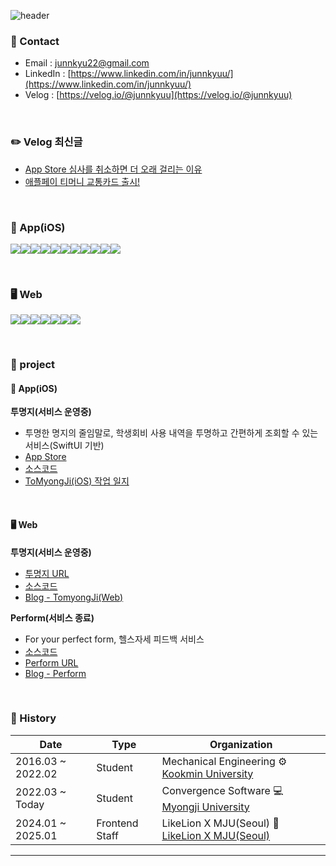![header](https://capsule-render.vercel.app/api?type=waving&color=0:87CEEB,100:1E90FF&height=180&section=header&text=🍎%20%20%20%20%20%20Jun&fontSize=50&fontColor=FDF5E6&animation=twinkling&fontAlign=10&fontAlignY=40)

### 📌 Contact

- Email : [junnkyu22@gmail.com](junnkyu22@gmail.com)
- LinkedIn : [https://www.linkedin.com/in/junnkyuu/](https://www.linkedin.com/in/junnkyuu/)
- Velog : [https://velog.io/@junnkyuu](https://velog.io/@junnkyuu)

<br>

### ✏️ Velog 최신글
- [App Store 심사를 취소하면 더 오래 걸리는 이유](https://velog.io/@junnkyuu/App-Store-%EC%8B%AC%EC%82%AC%EB%A5%BC-%EC%B7%A8%EC%86%8C%ED%95%98%EB%A9%B4-%EB%8D%94-%EC%98%A4%EB%9E%98-%EA%B1%B8%EB%A6%AC%EB%8A%94-%EC%9D%B4%EC%9C%A0)
- [애플페이 티머니 교통카드 출시!](https://velog.io/@junnkyuu/%EC%95%A0%ED%94%8C%ED%8E%98%EC%9D%B4-%ED%8B%B0%EB%A8%B8%EB%8B%88-%EA%B5%90%ED%86%B5%EC%B9%B4%EB%93%9C-%EC%B6%9C%EC%8B%9C)

<br>

### 🍎 App(iOS)
<img src="https://img.shields.io/badge/Xcode-2379F4?style=for-the-badge&logo=Xcode&logoColor=white"><img src="https://img.shields.io/badge/XCTest-2379F4?style=for-the-badge&logo=Xcode&logoColor=white"><img src="https://img.shields.io/badge/SPM-2379F4?style=for-the-badge&logo=Xcode&logoColor=white"><img src="https://img.shields.io/badge/Swift-E60012?style=for-the-badge&logo=Swift&logoColor=white"><img src="https://img.shields.io/badge/UIKit-F05138?style=for-the-badge&logo=Swift&logoColor=white"><img src="https://img.shields.io/badge/SwiftUI-E60012?style=for-the-badge&logo=Swift&logoColor=white"><img src="https://img.shields.io/badge/combine-FF61F6?style=for-the-badge&logo=Swift&logoColor=white"><img src="https://img.shields.io/badge/Alamofire-EF2D5E?style=for-the-badge&logo=Swift&logoColor=white"><img src="https://img.shields.io/badge/Tuist-5A2EF4?style=for-the-badge&logo=Swift&logoColor=white"><img src="https://img.shields.io/badge/fastlane-00F200?style=for-the-badge&logo=fastlane&logoColor=white"><img src="https://img.shields.io/badge/githubactions-000000?style=for-the-badge&logo=GithubActions&logoColor=white">


<br>

### 🖥️ Web
<img src="https://img.shields.io/badge/Typescript-3178C6?style=for-the-badge&logo=typescript&logoColor=white"><img src="https://img.shields.io/badge/Javascript-F7DF1E?style=for-the-badge&logo=Javascript&logoColor=white"><img src="https://img.shields.io/badge/react-61DAFB?style=for-the-badge&logo=react&logoColor=white"><img src="https://img.shields.io/badge/zustand-FF3366?style=for-the-badge&logo=react&logoColor=white"><img src="https://img.shields.io/badge/tailwindcss-06B6D4?style=for-the-badge&logo=tailwindcss&logoColor=white"><img src="https://img.shields.io/badge/styledcomponents-DB7093?style=for-the-badge&logo=styledcomponents&logoColor=white"><img src="https://img.shields.io/badge/vercel-000000?style=for-the-badge&logo=vercel&logoColor=white">


<br>

### 📁 project

#### 🍎 App(iOS)

**투명지(서비스 운영중)**
  - 투명한 명지의 줄임말로, 학생회비 사용 내역을 투명하고 간편하게 조회할 수 있는 서비스(SwiftUI 기반)
  - [App Store](https://apps.apple.com/kr/app/%ED%88%AC%EB%AA%85%EC%A7%80/id6743519294)
  - [소스코드](https://github.com/JunnKyuu/ToMyongJi-iOS)
  - [ToMyongJi(iOS) 작업 일지](https://junnkyuu.notion.site/14ec39f2249a80f888f6e01041c45964?v=7d3b57cef6e1467bbedbd158296a8dcb)

<br>

#### 🖥️ Web

**투명지(서비스 운영중)**
  - [투명지 URL](https://www.tomyongji.com/)
  - [소스코드](https://github.com/JunnKyuu/ToMyongJi-front)
  - [Blog - TomyongJi(Web)](https://velog.io/@junnkyuu/SW%EA%B2%BD%EC%A7%84%EB%8C%80%ED%9A%8C-%ED%94%84%EB%A1%9C%EC%A0%9D%ED%8A%B8-%ED%9B%84%EA%B8%B0)

**Perform(서비스 종료)**
  - For your perfect form, 헬스자세 피드백 서비스
  - [소스코드](https://github.com/JunnKyuu/perform-front)
  - [Perform URL](https://perfect-form-chi.vercel.app/)
  - [Blog - Perform](https://velog.io/@junnkyuu/%EB%A9%8B%EC%9F%81%EC%9D%B4%EC%82%AC%EC%9E%90%EC%B2%98%EB%9F%BC-%ED%95%B4%EC%BB%A4%ED%86%A4-%ED%94%84%EB%A1%9C%EC%A0%9D%ED%8A%B8-%ED%9B%84%EA%B8%B0)

<br>

### 🔭 History

|Date|Type|Organization|
|-----|---|---|
|2016.03 ~ 2022.02|Student|Mechanical Engineering ⚙️　 [Kookmin University](https://www.kookmin.ac.kr/comm/html/user/temp_page.do)|
|2022.03 ~ Today|Student|Convergence Software 💻　 [Myongji University](https://www.mju.ac.kr/sites/mjukr/intro/intro.html)|
|2024.01 ~ 2025.01|Frontend Staff|LikeLion X MJU(Seoul) 🦁　 [LikeLion X MJU(Seoul)](https://www.instagram.com/likelion_mju/)|
---
